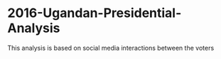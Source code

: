 # 2016-Ugandan-Presidential-Analysis
This analysis is based on social media interactions between the voters
